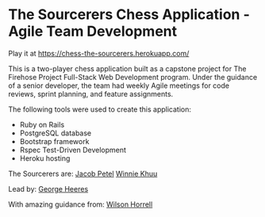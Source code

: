 # The Sourcerers Chess Application - Agile Team Development

Play it at https://chess-the-sourcerers.herokuapp.com/

This is a two-player chess application built as a capstone project for The Firehose Project Full-Stack Web Development program.  Under the guidance of a senior developer, the team had weekly Agile meetings for code reviews, sprint planning, and feature assignments.

The following tools were used to create this application:

* Ruby on Rails
* PostgreSQL database
* Bootstrap framework
* Rspec Test-Driven Development
* Heroku hosting

The Sourcerers are:
<a href="https://github.com/jpetel">Jacob Petel</a>
<a href="https://github.com/khuuwinnie">Winnie Khuu</a>

Lead by:
<a href="#">George Heeres</a>

With amazing guidance from:
<a href="#">Wilson Horrell</a>
